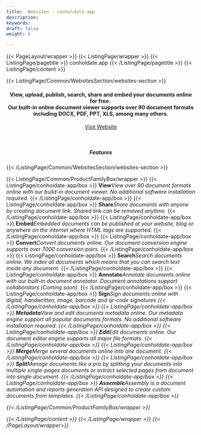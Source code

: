 ```yaml
---
title:  Websites - conholdate.app
description: 
keywords: 
draft: false
weight: 6

---
```


{{< PageLayout/wrapper >}}
{{< ListingPage/wrapper >}}
{{< ListingPage/pagetitle >}} conholdate.app {{< /ListingPage/pagetitle >}}
{{< ListingPage/content >}} 

{{< ListingPage/Common/WebsitesSection/websites-section >}} 
<h4 style="text-align: center ! important;">View, upload, publish, search, share and embed your documents online for free. <br> Our built-in online document viewer supports over 90 document formats including DOCX, PDF, PPT, XLS, among many others.</h4>
<p style="text-align: center ! important;"><a href="https://www.conholdate.app" rel="alternate">Visit Website</a></p>
<p style="text-align: center ! important;"> </p>
<h5 class="block-title" style="text-align: center ! important;">Features</h5>
{{< /ListingPage/Common/WebsitesSection/websites-section >}} 


{{< ListingPage/Common/ProductFamilyBox/wrapper >}} 
{{< ListingPage/conholdate-app/box >}} 
<b>View</b><em>View over 90 document formats online with our build-in document viewer. No additional software installation required.</em>
{{< /ListingPage/conholdate-app/box >}} 
{{< ListingPage/conholdate-app/box >}} 
<span class="spanclass"><b>Share</b></span><em>Share documents with anyone by creating document link. Shared link can be removed anytime.</em>
{{< /ListingPage/conholdate-app/box >}} 
{{< ListingPage/conholdate-app/box >}} 
<span class="spanclass"><b>Embed</b></span><em>Embedded documents can be published at your website, blog or anywhere on the internet where HTML tags are supported.</em>
{{< /ListingPage/conholdate-app/box >}} 
{{< ListingPage/conholdate-app/box >}} 
<span class="spanclass"><b>Convert</b></span><em>Convert documents online. Our document conversion engine supports over 7000 conversion pairs.</em>
{{< /ListingPage/conholdate-app/box >}} 
{{< ListingPage/conholdate-app/box >}} 
<span class="spanclass"><b>Search</b></span><em>Search documents online. We index all documents which means that you can search text inside any document.</em>
{{< /ListingPage/conholdate-app/box >}} 
{{< ListingPage/conholdate-app/box >}} 
<span class="spanclass"><b>Annotate</b></span><em>Annotate documents online with our built-in document annotator. Document annotations support collaborators (Coming soon).</em>
{{< /ListingPage/conholdate-app/box >}} 
{{< ListingPage/conholdate-app/box >}} 
<span class="spanclass"><b>Sign</b></span><em>Sign documents online with digital, handwritten, image, barcode and qr-code signatures
{{< /ListingPage/conholdate-app/box >}} 
{{< ListingPage/conholdate-app/box >}} 
<span class="spanclass"><b>Metadata</b></span><em>View and edit documents metadata online. Our metadata engine support all popular documents formats. No additional software installation required.</em>
{{< /ListingPage/conholdate-app/box >}} 
{{< ListingPage/conholdate-app/box >}} 
<span class="spanclass"><b>Edit</b></span><em>Edit documents online. Our document editor engine supports all major file formats.</em>
{{< /ListingPage/conholdate-app/box >}} 
{{< ListingPage/conholdate-app/box >}} 
<span class="spanclass"><b>Merge</b></span><em>Merge several documents online into one document.</em>
{{< /ListingPage/conholdate-app/box >}} 
{{< ListingPage/conholdate-app/box >}} 
<span class="spanclass"><b>Split</b></span><em>Manage documents like a pro by splitting your documents into multiple single-pages documents or extract selected pages from document into single document.</em>
{{< /ListingPage/conholdate-app/box >}} 
{{< ListingPage/conholdate-app/box >}} 
<span class="spanclass"><b>Assemble</b></span><em>Assembly is a document automation and reports generation API designed to create custom documents from templates.</em>
{{< /ListingPage/conholdate-app/box >}} 

{{< /ListingPage/Common/ProductFamilyBox/wrapper >}}

 {{< /ListingPage/content >}} 
{{< /ListingPage/wrapper >}}
{{< /PageLayout/wrapper>}}